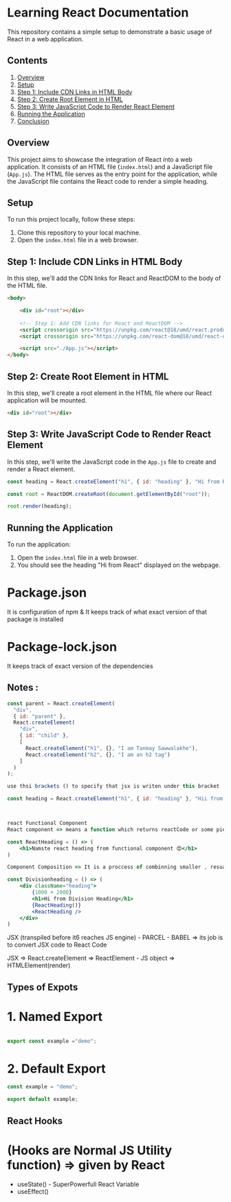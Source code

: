 


# Learning React Documentation

This repository contains a simple setup to demonstrate a basic usage of React in a web application.

## Contents

1. [Overview](#overview)
2. [Setup](#setup)
3. [Step 1: Include CDN Links in HTML Body](#step-1-include-cdn-links-in-html-body)
4. [Step 2: Create Root Element in HTML](#step-2-create-root-element-in-html)
5. [Step 3: Write JavaScript Code to Render React Element](#step-3-write-javascript-code-to-render-react-element)
6. [Running the Application](#running-the-application)
7. [Conclusion](#conclusion)

## Overview

This project aims to showcase the integration of React into a web application. It consists of an HTML file (`index.html`) and a JavaScript file (`App.js`). The HTML file serves as the entry point for the application, while the JavaScript file contains the React code to render a simple heading.

## Setup

To run this project locally, follow these steps:

1. Clone this repository to your local machine.
2. Open the `index.html` file in a web browser.

## Step 1: Include CDN Links in HTML Body

In this step, we'll add the CDN links for React and ReactDOM to the body of the HTML file.

```html
<body>

    <div id="root"></div>
    
    <!-- Step 1: Add CDN links for React and ReactDOM -->
    <script crossorigin src="https://unpkg.com/react@18/umd/react.production.min.js"></script>
    <script crossorigin src="https://unpkg.com/react-dom@18/umd/react-dom.production.min.js"></script>

    <script src="./App.js"></script>
</body>
```

## Step 2: Create Root Element in HTML

In this step, we'll create a root element in the HTML file where our React application will be mounted.

```html
<div id="root"></div>
```

## Step 3: Write JavaScript Code to Render React Element

In this step, we'll write the JavaScript code in the `App.js` file to create and render a React element.

```javascript
const heading = React.createElement("h1", { id: "heading" }, "Hi from React");

const root = ReactDOM.createRoot(document.getElementById("root"));

root.render(heading);
```

## Running the Application

To run the application:
1. Open the `index.html` file in a web browser.
2. You should see the heading "Hi from React" displayed on the webpage.

# Package.json
It is configuration of npm & It keeps track of what exact version of that package is installed

# Package-lock.json
It keeps track of exact version of the dependencies

## Notes :

```jsx
const parent = React.createElement(
  "div", 
  { id: "parent" },
  React.createElement(
    "div", 
    { id: "child" },
    [
      React.createElement("h1", {}, "I am Tanmay Sawwalakhe"),
      React.createElement("h2", {}, "I am an h2 tag")
    ]
  )
);

use thsi brackets () to specify that jsx is writen under this bracket

const heading = React.createElement("h1", { id: "heading" }, "Hii from React");



react Functional Component 
React component => means a function which returns reactCode or some piece of jsx

const ReactHeading = () => (
    <h1>Namste react heading from functional component 😍</h1>
)

Component Composition => It is a proccess of combinning smaller , resuable compoents together to create a larger or more complex component

const Divisionheading = () => (
    <div className="heading">
        {1000 + 2000}
        <h1>Hi from Division Heading</h1>
        {ReactHeading()}
        <ReactHeading />
    </div>
)
```

JSX (transpiled before it6 reaches JS engine) - PARCEL - BABEL => its job is to convert JSX code to React Code

JSX => React.createElement => ReactElement - JS object => HTMLElement(render)

## Types of Expots

# 1. Named Export
```js

export const example ="demo";
```

# 2. Default Export

```jsx
const example = "demo";

export default example;
```

## React Hooks 
# (Hooks are Normal JS Utility function) => given by React 
- useState() - SuperPowerfull React Variable
- useEffect()


